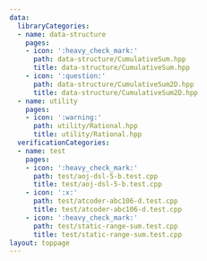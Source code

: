 ```yaml
---
data:
  libraryCategories:
  - name: data-structure
    pages:
    - icon: ':heavy_check_mark:'
      path: data-structure/CumulativeSum.hpp
      title: data-structure/CumulativeSum.hpp
    - icon: ':question:'
      path: data-structure/CumulativeSum2D.hpp
      title: data-structure/CumulativeSum2D.hpp
  - name: utility
    pages:
    - icon: ':warning:'
      path: utility/Rational.hpp
      title: utility/Rational.hpp
  verificationCategories:
  - name: test
    pages:
    - icon: ':heavy_check_mark:'
      path: test/aoj-dsl-5-b.test.cpp
      title: test/aoj-dsl-5-b.test.cpp
    - icon: ':x:'
      path: test/atcoder-abc106-d.test.cpp
      title: test/atcoder-abc106-d.test.cpp
    - icon: ':heavy_check_mark:'
      path: test/static-range-sum.test.cpp
      title: test/static-range-sum.test.cpp
layout: toppage
---
```


